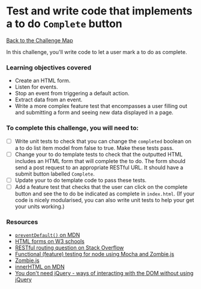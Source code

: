 # Test and write code that implements a to do `Complete` button

[Back to the Challenge Map](00_challenge_track.md)

In this challenge, you'll write code to let a user mark a to do as complete.

### Learning objectives covered

- Create an HTML form.
- Listen for events.
- Stop an event from triggering a default action.
- Extract data from an event.
- Write a more complex feature test that encompasses a user filling out and submitting a form and seeing new data displayed in a page.

### To complete this challenge, you will need to:

- [ ] Write unit tests to check that you can change the `completed` boolean on a to do list item model from false to true.  Make these tests pass.
- [ ] Change your to do template tests to check that the outputted HTML includes an HTML form that will complete the to do.  The form should send a post request to an appropriate RESTful URL.  It should have a submit button labelled `Complete`.
- [ ] Update your to do template code to pass these tests.
- [ ] Add a feature test that checks that the user can click on the complete button and see the to do be indicated as complete in `index.html`.  (If your code is nicely modularised, you can also write unit tests to help your get your units working.)

### Resources

- [`preventDefault()` on MDN](https://developer.mozilla.org/en/docs/Web/API/Event/preventDefault)
- [HTML forms on W3 schools](http://www.w3schools.com/html/html_forms.asp)
- [RESTful routing question on Stack Overflow](http://stackoverflow.com/questions/2441962/what-is-restful-routing)
- [Functional (feature) testing for node using Mocha and Zombie.js](http://www.redotheweb.com/2013/01/15/functional-testing-for-nodejs-using-mocha-and-zombie-js.html)
- [Zombie.js](http://zombie.js.org/)
- [innerHTML on MDN](https://developer.mozilla.org/en-US/docs/Web/API/Element/innerHTML)
- [You don't need jQuery - ways of interacting with the DOM without using jQuery](http://blog.garstasio.com/you-dont-need-jquery/)
